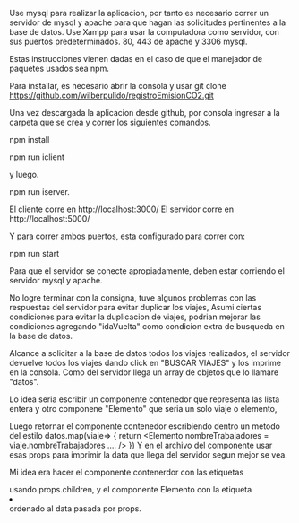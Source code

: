 Use mysql para realizar la aplicacion, por tanto es necesario correr un servidor de mysql y apache para que hagan las solicitudes pertinentes a la base de datos.
Use Xampp para usar la computadora como servidor, con sus puertos predeterminados. 80, 443 de apache y 3306 mysql.

Estas instrucciones vienen dadas en el caso de que el manejador de paquetes usados sea npm.

Para installar, es necesario abrir la consola y usar git clone https://github.com/wilberpulido/registroEmisionCO2.git

Una vez descargada la aplicacion desde github, por consola ingresar a la carpeta que se crea y correr los siguientes comandos.

npm install

npm run iclient

y luego.

npm run iserver.

El cliente corre en http://localhost:3000/
El servidor corre en http://localhost:5000/

Y para correr ambos puertos, esta configurado para correr con: 

npm run start

Para que el servidor se conecte apropiadamente, deben estar corriendo el servidor mysql y apache.

No logre terminar con la consigna, tuve algunos problemas con las respuestas del servidor para evitar duplicar los viajes, 
Asumi ciertas condiciones para evitar la duplicacion de viajes, podrian mejorar las condiciones agregando "idaVuelta" como condicion extra de busqueda en la base de datos.

Alcance a solicitar a la base de datos todos los viajes realizados, el servidor devuelve todos los viajes dando click en "BUSCAR VIAJES" y los imprime en la consola.
Como del servidor llega un array de objetos que lo llamare "datos".

Lo idea seria escribir un componente contenedor que representa las lista entera y otro componene "Elemento" que seria
un solo viaje o elemento,

Luego retornar el componente contenedor escribiendo dentro un metodo del estilo datos.map(viaje=> {
  return <Elemento nombreTrabajadores = viaje.nombreTrabajadores .... />
  }) 
Y en el archivo del componente <Elemento/> usar esas props para imprimir la data que llega del servidor segun mejor se vea.

Mi idea era hacer el componente contenerdor con las etiquetas <ul> </ul> usando props.children, y el componente Elemento con la etiqueta <li></li>
ordenado al data pasada por props.



